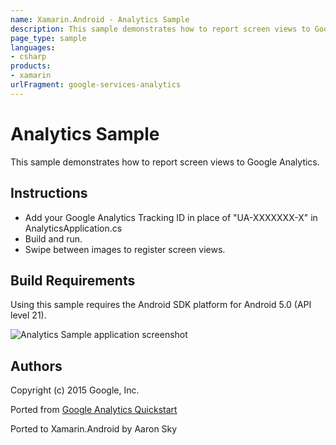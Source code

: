 ```yaml
---
name: Xamarin.Android - Analytics Sample
description: This sample demonstrates how to report screen views to Google Analytics. Instructions Add your Google Analytics Tracking ID in place of...
page_type: sample
languages:
- csharp
products:
- xamarin
urlFragment: google-services-analytics
---
```

# Analytics Sample

This sample demonstrates how to report screen views to Google Analytics.

## Instructions

* Add your Google Analytics Tracking ID in place of "UA-XXXXXXX-X" in AnalyticsApplication.cs
* Build and run.
* Swipe between images to register screen views.


## Build Requirements
Using this sample requires the Android SDK platform for Android 5.0 (API level 21).


![Analytics Sample application screenshot](Screenshots/view_b.png "Analytics Sample application screenshot")

## Authors
Copyright (c) 2015 Google, Inc.

Ported from [Google Analytics Quickstart](https://github.com/googlesamples/google-services/tree/master/android/analytics)

Ported to Xamarin.Android by Aaron Sky